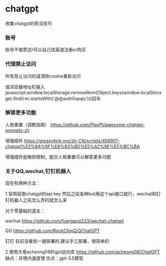 # chatgpt
收集chatgpt的奇淫技巧

### 账号
账号不做赘述/可以自己找渠道注册or购买

### 代理禁止访问
所有禁止访问的请清除cookie重新访问

或浏览器地址栏输入javascript:window.localStorage.removeItem(Object.keys(window.localStorage).find(i=>i.startsWith('@@auth0spajs')))回车

### 解锁更多功能

人格重置（调教指南） https://github.com/PlexPt/awesome-chatgpt-prompts-zh

增强插件 https://greasyfork.org/zh-CN/scripts/456901-chatgpt%E5%8A%9F%E8%83%BD%E5%A2%9E%E5%BC%BA

增强插件是解除限制，配合人格重置可以解答更多问题



### 关于QQ,wechat,钉钉机器人
现在有两种方法：

1.官网获取chatgpt的api key 然后之前各种bot用这个api接口就行，wechat和钉钉机器人之前怎么弄的就怎么来

对于零基础的道友：

wechat https://github.com/fuergaosi233/wechat-chatgpt

QQ  https://github.com/RockChinQ/QChatGPT

钉钉 目前没看到一键部署的,建议手工部署，很简单的

2.使用大佬acheong08的gpt逆向库 https://github.com/acheong08/ChatGPT 缺点：非境内速度慢 优点：gpt-3.5模型
